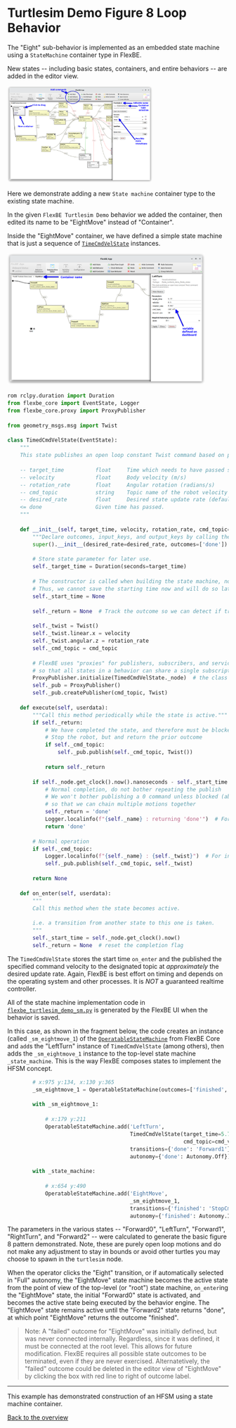 # Turtlesim Demo Figure 8 Loop Behavior

The "Eight" sub-behavior is implemented as an embedded state machine using 
a `StateMachine` container type in FlexBE.

New states -- including basic states, containers, and entire behaviors -- are added in the editor view.

<img src="img/editor_view_add.png" alt="State machine editor view adding a container." width="330">


Here we demonstrate adding a new `State machine` container type to the existing state machine.

In the given `FlexBE Turtlesim Demo` behavior we added the container, then edited its name to be "EightMove" instead of "Container".

Inside the "EightMove" container, we have defined a simple state machine that is just a sequence of 
[`TimeCmdVelState`](flexbe_turtlesim_demo_flexbe_states/flexbe_turtlesim_demo_flexbe_states/timed_cmd_vel_state.py) instances.

<img src="img/timed_cmd_vel.png" alt="LeftTurn state parameters within the 'EightMove' state machine container." width="450">

```python
rom rclpy.duration import Duration
from flexbe_core import EventState, Logger
from flexbe_core.proxy import ProxyPublisher

from geometry_msgs.msg import Twist

class TimedCmdVelState(EventState):
    """
    This state publishes an open loop constant Twist command based on parameters.

    -- target_time          float     Time which needs to have passed since the behavior started.
    -- velocity             float     Body velocity (m/s)
    -- rotation_rate        float     Angular rotation (radians/s)
    -- cmd_topic            string    Topic name of the robot velocity command (default: 'cmd_vel')
    -- desired_rate         float     Desired state update rate (default: 50 Hz)
    <= done                 Given time has passed.
    """

    def __init__(self, target_time, velocity, rotation_rate, cmd_topic='cmd_vel', desired_rate=50):
        """Declare outcomes, input_keys, and output_keys by calling the super constructor with the corresponding arguments."""
        super().__init__(desired_rate=desired_rate, outcomes=['done'])

        # Store state parameter for later use.
        self._target_time = Duration(seconds=target_time)

        # The constructor is called when building the state machine, not when actually starting the behavior.
        # Thus, we cannot save the starting time now and will do so later.
        self._start_time = None

        self._return = None  # Track the outcome so we can detect if transition is blocked

        self._twist = Twist()
        self._twist.linear.x = velocity
        self._twist.angular.z = rotation_rate
        self._cmd_topic = cmd_topic

        # FlexBE uses "proxies" for publishers, subscribers, and service callers
        # so that all states in a behavior can share a single subscription/publisher
        ProxyPublisher.initialize(TimedCmdVelState._node)  # the class must know the behavior node
        self._pub = ProxyPublisher()
        self._pub.createPublisher(cmd_topic, Twist)

    def execute(self, userdata):
        """Call this method periodically while the state is active."""
        if self._return:
            # We have completed the state, and therefore must be blocked by autonomy level
            # Stop the robot, but and return the prior outcome
            if self._cmd_topic:
                self._pub.publish(self._cmd_topic, Twist())

            return self._return

        if self._node.get_clock().now().nanoseconds - self._start_time.nanoseconds > self._target_time.nanoseconds:
            # Normal completion, do not bother repeating the publish
            # We won't bother publishing a 0 command unless blocked (above)
            # so that we can chain multiple motions together
            self._return = 'done'
            Logger.localinfo(f"{self._name} : returning 'done'")  # For initial debugging
            return 'done'

        # Normal operation
        if self._cmd_topic:
            Logger.localinfo(f"{self._name} : {self._twist}")  # For initial debugging
            self._pub.publish(self._cmd_topic, self._twist)

        return None

    def on_enter(self, userdata):
        """
        Call this method when the state becomes active.

        i.e. a transition from another state to this one is taken.
        """
        self._start_time = self._node.get_clock().now()
        self._return = None  # reset the completion flag
```

The `TimedCmdVelState` stores the start time `on_enter` and the published the specified command velocity to the 
designated topic at *approximately* the desired update rate.  Again, FlexBE is best effort on timing and depends on 
the operating system and other processes.  It is *NOT* a guaranteed realtime controller.

All of the state machine implementation code in [`flexbe_turtlesim_demo_sm.py`](../flexbe_turtlesim_demo_flexbe_behaviors/flexbe_turtlesim_demo_flexbe_behaviors/flexbe_turtlesim_demo_sm.py) is generated by the FlexBE UI when the behavior is saved.

In this case, as shown in the fragment below, the code creates an instance (called `_sm_eightmove_1`) of the [`OperatableStateMachine`](https://github.com/FlexBE/flexbe_behavior_engine/blob/ros2-devel/flexbe_core/flexbe_core/core/operatable_state_machine.py) from FlexBE Core 
 and `add`s the "LeftTurn" instance of `TimedCmdVelState` (among others), then adds the `_sm_eightmove_1` instance to the top-level state machine `_state_machine`.  This is the way FlexBE composes states to implement the HFSM concept.


```python
        # x:975 y:134, x:130 y:365
        _sm_eightmove_1 = OperatableStateMachine(outcomes=['finished', 'failed'])

        with _sm_eightmove_1:

            # x:179 y:211
            OperatableStateMachine.add('LeftTurn',
                                       TimedCmdVelState(target_time=5.77, velocity=0.5, rotation_rate=0.667,
                                                        cmd_topic=cmd_vel, desired_rate=50),
                                       transitions={'done': 'Forward1'},
                                       autonomy={'done': Autonomy.Off})

        with _state_machine:

            # x:654 y:490
            OperatableStateMachine.add('EightMove',
                                       _sm_eightmove_1,
                                       transitions={'finished': 'StopCmd', 'failed': 'FailedEight'},
                                       autonomy={'finished': Autonomy.Inherit, 'failed': Autonomy.Inherit})

```

The parameters in the various states -- "Forward0", "LeftTurn", "Forward1", "RightTurn", and "Forward2" -- were calculated to generate the basic figure 8 pattern demonstrated. Note, these are purely open loop motions and do not make any adjustment to stay in bounds or avoid other turtles you may choose to spawn in the `turtlesim` node.

When the operator clicks the "Eight" transition, or if automatically selected in "Full" autonomy, the "EightMove" state machine becomes
the active state from the point of view of the top-level (or "root") state machine, `on_enter`ing the "EightMove" state, the initial "Forward0" state is activated, and becomes the active state being executed by the behavior engine.  The "EightMove" state remains active until the "Forward2" state returns "done", at which point "EightMove" returns the outcome "finished".

> Note: A "failed" outcome for "EightMove" was initially defined, but was never connected internally.
> Regardless, since it was defined, it must be connected at the root level.  This allows for future modification.
> FlexBE requires all possible state outcomes to be terminated, even if they are never exercised.
> Alternatetively, the "failed" outcome could be deleted in the editor view of "EightMove" by clicking the box with red line to right of outcome label.


----

This example has demonstrated construction of an HFSM using a state machine container.

[Back to the overview](../README.md#selectable-transitions)

